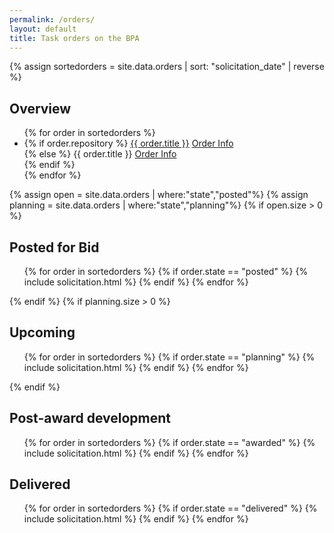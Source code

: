 ```yaml
---
permalink: /orders/
layout: default
title: Task orders on the BPA
---
```


{% assign sortedorders = site.data.orders | sort: "solicitation_date" | reverse %}
<h2 id='top-h2'>Overview</h2>
<ul>
{% for order in sortedorders %}
<li>
    {% if order.repository %}
    <a href="{{order.repository}}">{{ order.title }}</a> <a href='#{{ order.title | replace: ' ', '-'}}'>Order Info</a><br/>
    {% else %}
    {{ order.title }} <a href='#{{ order.title | replace: ' ', '-'}}'>Order Info</a><br/>
    {% endif %}
</li>
{% endfor %}
</ul>


  {% assign open = site.data.orders | where:"state","posted"%}
  {% assign planning = site.data.orders | where:"state","planning"%}
  {% if open.size > 0 %}
  <h2>Posted for Bid</h2>
  <ol class="solicitations posted">
    {% for order in sortedorders %}
      {% if order.state == "posted" %}
        {% include solicitation.html %}
      {% endif %}
    {% endfor %}
  </ol>
  {% endif %}
  {% if planning.size > 0 %}
  <h2>Upcoming</h2>
  <ol class="solicitations planning">
  {% for order in sortedorders %}
    {% if order.state == "planning" %}
      {% include solicitation.html %}
    {% endif %}
  {% endfor %}
  </ol>
  {% endif %}
  <h2>Post-award development</h2>
  <ol class="solicitations awarded">
  {% for order in sortedorders %}
    {% if order.state == "awarded" %}
      {% include solicitation.html %}
    {% endif %}
  {% endfor %}
  </ol>
  <h2>Delivered</h2>
  <ol class="solicitations delivered">
  {% for order in sortedorders %}
    {% if order.state == "delivered" %}
      {% include solicitation.html %}
    {% endif %}
  {% endfor %}
  </ol>
</section>